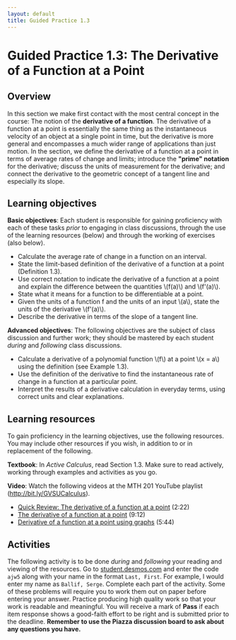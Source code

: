 ```yaml
---
layout: default
title: Guided Practice 1.3
---
```

# Guided Practice 1.3:	The Derivative of a Function at a Point

## Overview

In this section we make first contact with the most central concept in the course: The notion of the **derivative of a function**. The derivative of a function at a point is essentially the same thing as the instantaneous velocity of an object at a single point in time, but the derivative is more general and encompasses a much wider range of applications than just motion. In the section, we define the derivative of a function at a point in terms of average rates of change and limits; introduce the **"prime" notation** for the derivative; discuss the units of measurement for the derivative; and connect the derivative to the geometric concept of a tangent line and especially its slope.

## Learning objectives

__Basic objectives__: Each student is responsible for gaining proficiency with each of these tasks _prior_ to engaging in class discussions, through the use of the learning resources (below) and through the working of exercises (also below). 

* Calculate the average rate of change in a function on an interval. 
* State the limit-based definition of the derivative of a function at a point (Definition 1.3). 
* Use correct notation to indicate the derivative of a function at a point and explain the difference between the quantities \\(f(a)\\) and \\(f'(a)\\). 
* State what it means for a function to be differentiable at a point. 
* Given the units of a function f and the units of an input \\(a\\), state the units of the derivative \\(f'(a)\\). 
* Describe the derivative in terms of the slope of a tangent line. 

__Advanced objectives__: The following objectives are the subject of class discussion and further work; they should be mastered by each student _during_ and _following_ class discussions. 

* Calculate a derivative of a polynomial function \\(f\\) at a point \\(x = a\\) using the definition (see Example 1.3). 
* Use the definition of the derivative to find the instantaneous rate of change in a function at a particular point. 
* Interpret the results of a derivative calculation in everyday terms, using correct units and clear explanations.

## Learning resources 

To gain proficiency in the learning objectives, use the following resources. You may include other resources if you wish, in addition to or in replacement of the following. 

__Textbook__: In _Active Calculus_, read Section 1.3. Make sure to read actively, working through examples and activities as you go. 

__Video__: Watch the following videos at the MTH 201 YouTube playlist (http://bit.ly/GVSUCalculus). 

- [Quick Review: The derivative of a function at a point](http://www.youtube.com/watch?v=0zpQnwVaU28) (2:22)
- [The derivative of a function at a point](http://www.youtube.com/watch?v=fQ5yelPpFk0) (9:12)
- [Derivative of a function at a point using graphs](http://www.youtube.com/watch?v=0DJPSYeLFpc) (5:44)

## Activities

The following activity is to be done _during_ and _following_ your reading and viewing of the resources. Go to [student.desmos.com](https://student.desmos.com/?prepopulateCode=ajw5) and enter the code `ajw5` along with your name in the format `Last, First`. For example, I would enter my name as `Ballif, Serge`. Complete each part of the activity. Some of these problems will require you to work them out on paper before entering your answer. Practice producing high quality work so that your work is readable and meaningful. You will receive a mark of __Pass__ if each item response shows a good-faith effort to be right and is submitted prior to the deadline. __Remember to use the Piazza discussion board to ask about any questions you have.__
